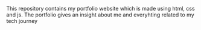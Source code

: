This repository contains my portfolio website which is made using html, css and js. The portfolio gives an insight about me and everyhting related to my tech journey
